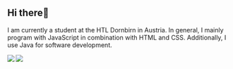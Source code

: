 <h2>Hi there👋 </h2>

I am currently a student at the HTL Dornbirn in Austria. In general, I mainly program with JavaScript in combination with HTML and CSS. Additionally, I use Java for software development.


<img align = "left" src="https://github-readme-stats.vercel.app/api?username=RangelGasharov&hide=contribs,prs&theme=tokyonight"/>
<img align = "left" src="https://github-readme-stats.vercel.app/api/top-langs/?username=RangelGasharov&layout=compact"/>
